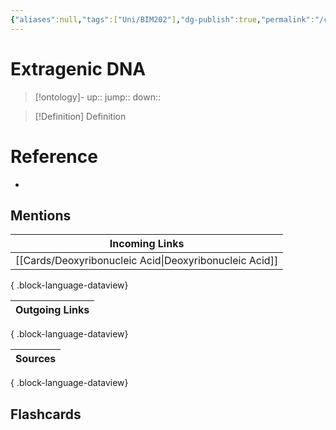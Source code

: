 ```yaml
---
{"aliases":null,"tags":["Uni/BIM202"],"dg-publish":true,"permalink":"/cards/extragenic-dna/","dgPassFrontmatter":true}
---
```


# Extragenic DNA

> [!ontology]-
> up:: 
> jump:: 
> down:: 

> [!Definition] Definition

# Reference

- 

## Mentions

| Incoming Links                                            |
| --------------------------------------------------------- |
| [[Cards/Deoxyribonucleic Acid\|Deoxyribonucleic Acid]] |

{ .block-language-dataview}

| Outgoing Links |
| -------------- |

{ .block-language-dataview}

| Sources |
| ------- |

{ .block-language-dataview}

## Flashcards